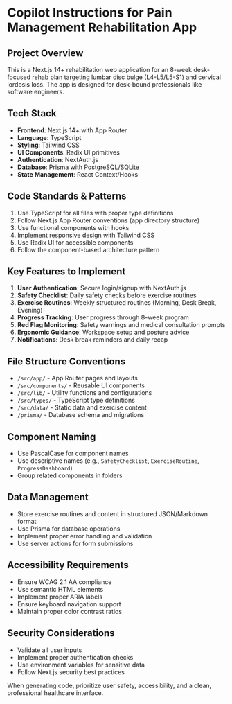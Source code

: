 # Copilot Instructions for Pain Management Rehabilitation App

<!-- Use this file to provide workspace-specific custom instructions to Copilot. For more details, visit https://code.visualstudio.com/docs/copilot/copilot-customization#_use-a-githubcopilotinstructionsmd-file -->

## Project Overview

This is a Next.js 14+ rehabilitation web application for an 8-week desk-focused rehab plan targeting lumbar disc bulge (L4-L5/L5-S1) and cervical lordosis loss. The app is designed for desk-bound professionals like software engineers.

## Tech Stack

- **Frontend**: Next.js 14+ with App Router
- **Language**: TypeScript
- **Styling**: Tailwind CSS
- **UI Components**: Radix UI primitives
- **Authentication**: NextAuth.js
- **Database**: Prisma with PostgreSQL/SQLite
- **State Management**: React Context/Hooks

## Code Standards & Patterns

1. Use TypeScript for all files with proper type definitions
2. Follow Next.js App Router conventions (app directory structure)
3. Use functional components with hooks
4. Implement responsive design with Tailwind CSS
5. Use Radix UI for accessible components
6. Follow the component-based architecture pattern

## Key Features to Implement

1. **User Authentication**: Secure login/signup with NextAuth.js
2. **Safety Checklist**: Daily safety checks before exercise routines
3. **Exercise Routines**: Weekly structured routines (Morning, Desk Break, Evening)
4. **Progress Tracking**: User progress through 8-week program
5. **Red Flag Monitoring**: Safety warnings and medical consultation prompts
6. **Ergonomic Guidance**: Workspace setup and posture advice
7. **Notifications**: Desk break reminders and daily recap

## File Structure Conventions

- `/src/app/` - App Router pages and layouts
- `/src/components/` - Reusable UI components
- `/src/lib/` - Utility functions and configurations
- `/src/types/` - TypeScript type definitions
- `/src/data/` - Static data and exercise content
- `/prisma/` - Database schema and migrations

## Component Naming

- Use PascalCase for component names
- Use descriptive names (e.g., `SafetyChecklist`, `ExerciseRoutine`, `ProgressDashboard`)
- Group related components in folders

## Data Management

- Store exercise routines and content in structured JSON/Markdown format
- Use Prisma for database operations
- Implement proper error handling and validation
- Use server actions for form submissions

## Accessibility Requirements

- Ensure WCAG 2.1 AA compliance
- Use semantic HTML elements
- Implement proper ARIA labels
- Ensure keyboard navigation support
- Maintain proper color contrast ratios

## Security Considerations

- Validate all user inputs
- Implement proper authentication checks
- Use environment variables for sensitive data
- Follow Next.js security best practices

When generating code, prioritize user safety, accessibility, and a clean, professional healthcare interface.
